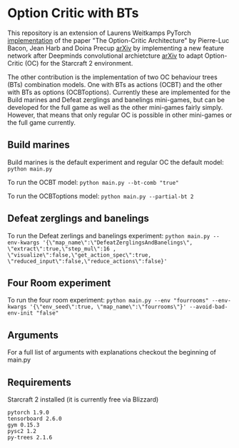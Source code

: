 # Option Critic with BTs 
This repository is an extension of Laurens Weitkamps PyTorch [implementation](https://github.com/lweitkamp/option-critic-pytorch) of the paper "The Option-Critic Architecture" by Pierre-Luc Bacon, Jean Harb and Doina Precup [arXiv](https://arxiv.org/abs/1609.05140) by implementing a new feature network after Deepminds convolutional archietcture [arXiv](https://arxiv.org/abs/1708.04782) to adapt Option-Critic (OC) for the Starcraft 2 environment. 

The other contribution is the implementation of two OC behaviour trees (BTs) combination models. One with BTs as actions (OCBT) and the other with BTs as options (OCBToptions). Currently these are implemented for the Build marines and Defeat zerglings and banelings mini-games, but can be developed for the full game as well as the other mini-games fairly simply. However, that means that only regular OC is possible in other mini-games or the full game currently. 

## Build marines
Build marines is the default experiment and regular OC the default model:
```python main.py ```

To run the OCBT model:
```python main.py --bt-comb "true"```

To run the OCBToptions model:
```python main.py --partial-bt 2```
## Defeat zerglings and banelings
To run the Defeat zerlings and banelings experiment:
```python main.py --env-kwargs '{\"map_name\":\"DefeatZerglingsAndBanelings\", \"extract\":true,\"step_mul\":16 , \"visualize\":false,\"get_action_spec\":true, \"reduced_input\":false,\"reduce_actions\":false}'```


## Four Room experiment
To run the four room experiment:
```python main.py --env "fourrooms" --env-kwargs '{\"env_seed\":true, \"map_name\":\"fourrooms\"}' --avoid-bad-env-init "false"```
## Arguments
For a full list of arguments with explanations checkout the beginning of main.py

## Requirements
Starcraft 2 installed (it is currently free via Blizzard)

```
pytorch 1.9.0
tensorboard 2.6.0
gym 0.15.3
pysc2 1.2
py-trees 2.1.6
```
